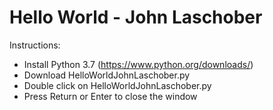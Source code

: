 # Hello World - John Laschober
Instructions: 
- Install Python 3.7 (https://www.python.org/downloads/)
- Download HelloWorldJohnLaschober.py
- Double click on HelloWorldJohnLaschober.py
- Press Return or Enter to close the window